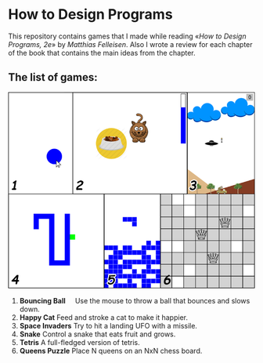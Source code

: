 How to Design Programs
======================

This repository contains games that I made while reading «*How to Design Programs, 2e*» by *Matthias Felleisen*.
Also I wrote a review for each chapter of the book that contains the main ideas from the chapter.

## The list of games:

![Screenshots of the games](screenshot.png)

1. **Bouncing Ball** &nbsp;&nbsp;&nbsp;&nbsp;Use the mouse to throw a ball that bounces and slows down.
2. **Happy Cat** Feed and stroke a cat to make it happier.
3. **Space Invaders** Try to hit a landing UFO with a missile.
4. **Snake** Control a snake that eats fruit and grows.
5. **Tetris** A full-fledged version of tetris.
6. **Queens Puzzle** Place N queens on an NxN chess board.
